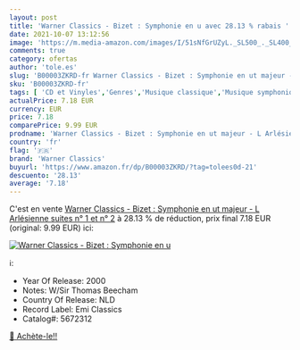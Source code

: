 ```yaml
---
layout: post
title: 'Warner Classics - Bizet : Symphonie en u avec 28.13 % rabais '
date: 2021-10-07 13:12:56
image: 'https://m.media-amazon.com/images/I/51sNfGrUZyL._SL500_._SL400_.jpg'
comments: true
category: ofertas
author: 'tole.es'
slug: 'B00003ZKRD-fr Warner Classics - Bizet : Symphonie en ut majeur - L...'
sku: 'B00003ZKRD-fr'
tags: [ 'CD et Vinyles','Genres','Musique classique','Musique symphonique','Oeuvres orchestrales, concertos et symphonies','warner classics', ]
actualPrice: 7.18 EUR
currency: EUR
price: 7.18
comparePrice: 9.99 EUR
prodname: 'Warner Classics - Bizet : Symphonie en ut majeur - L Arlésienne  suites n° 1 et n° 2'
country: 'fr'
flag: '🇫🇷'
brand: 'Warner Classics'
buyurl: 'https://www.amazon.fr/dp/B00003ZKRD/?tag=tolees0d-21'
descuento: '28.13'
average: '7.18'
---
```


C'est en vente [Warner Classics - Bizet : Symphonie en ut majeur - L Arlésienne  suites n° 1 et n° 2](https://www.amazon.fr/dp/B00003ZKRD/?tag=tolees0d-21)  à  28.13 % de réduction, prix final  7.18 EUR (original: 9.99 EUR) ici:

[![Warner Classics - Bizet : Symphonie en u](https://m.media-amazon.com/images/I/51sNfGrUZyL._SL500_._SL400_.jpg)](https://www.amazon.fr/dp/B00003ZKRD/?tag=tolees0d-21)

ℹ️:

- Year Of Release: 2000
- Notes: W/Sir Thomas Beecham
- Country Of Release: NLD
- Record Label: Emi Classics
- Catalog#: 5672312

[🛒 Achète-le!!](https://www.amazon.fr/dp/B00003ZKRD/?tag=tolees0d-21)
